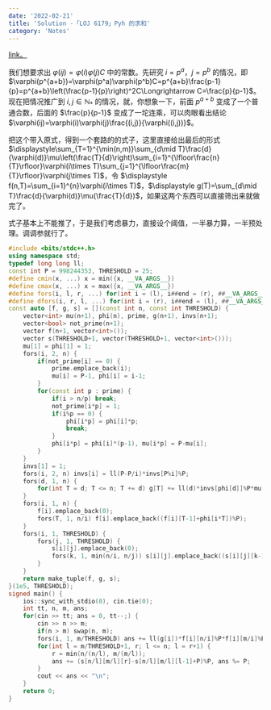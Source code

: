 ```yaml
---
date: '2022-02-21'
title: 'Solution -「LOJ 6179」Pyh 的求和'
category: 'Notes'
---
```


[link。](https://loj.ac/p/6179)

我们想要求出 $\varphi(ij)=\varphi(i)\varphi(j)C$ 中的常数。先研究 $i=p^a$，$j=p^b$ 的情况，即 $\varphi(p^{a+b})=\varphi(p^a)\varphi(p^b)C=p^{a+b}\frac{p-1}{p}=p^{a+b}\left(\frac{p-1}{p}\right)^2C\Longrightarrow C=\frac{p}{p-1}$。现在把情况推广到 $i,j\in\mathbb{N_\ast}$ 的情况，就，你想象一下，前面 $p^{a+b}$ 变成了一个普通合数，后面的 $\frac{p}{p-1}$ 变成了一坨连乘，可以肉眼看出结论 $\varphi(ij)=\varphi(i)\varphi(j)\frac{(i,j)}{\varphi((i,j))}$。

把这个带入原式，得到一个套路的的式子，这里直接给出最后的形式 $\displaystyle\sum_{T=1}^{\min(n,m)}\sum_{d\mid T}\frac{d}{\varphi(d)}\mu\left(\frac{T}{d}\right)\sum_{i=1}^{\lfloor\frac{n}{T}\rfloor}\varphi(i\times T)\sum_{j=1}^{\lfloor\frac{m}{T}\rfloor}\varphi(j\times T)$，令 $\displaystyle f(n,T)=\sum_{i=1}^{n}\varphi(i\times T)$，$\displaystyle g(T)=\sum_{d\mid T}\frac{d}{\varphi(d)}\mu(\frac{T}{d})$，如果这两个东西可以直接筛出来就做完了。

式子基本上不能推了，于是我们考虑暴力，直接设个阈值，一半暴力算，一半预处理。调调参就行了。

```cpp
#include <bits/stdc++.h>
using namespace std;
typedef long long ll;
const int P = 998244353, THRESHOLD = 25;
#define cmin(x, ...) x = min({x, __VA_ARGS__})
#define cmax(x, ...) x = max({x, __VA_ARGS__})
#define fors(i, l, r, ...) for(int i = (l), i##end = (r), ##__VA_ARGS__; i <= i##end; i++)
#define dfors(i, r, l, ...) for(int i = (r), i##end = (l), ##__VA_ARGS__; i >= i##end; i--)
const auto [f, g, s] = [](const int n, const int THRESHOLD) {
    vector<int> mu(n+1), phi(n), prime, g(n+1), invs(n+1);
    vector<bool> not_prime(n+1);
    vector f(n+1, vector<int>());
    vector s(THRESHOLD+1, vector(THRESHOLD+1, vector<int>()));
    mu[1] = phi[1] = 1;
    fors(i, 2, n) {
        if(not_prime[i] == 0) {
            prime.emplace_back(i);
            mu[i] = P-1, phi[i] = i-1;
        }
        for(const int p : prime) {
            if(i > n/p) break;
            not_prime[i*p] = 1;
            if(i%p == 0) {
                phi[i*p] = phi[i]*p;
                break;
            }
            phi[i*p] = phi[i]*(p-1), mu[i*p] = P-mu[i];
        }
    }
    invs[1] = 1;
    fors(i, 2, n) invs[i] = ll(P-P/i)*invs[P%i]%P;
    fors(d, 1, n) {
        for(int T = d; T <= n; T += d) g[T] += ll(d)*invs[phi[d]]%P*mu[T/d]%P,g[T] %= P;
    }
    fors(i, 1, n) {
        f[i].emplace_back(0);
        fors(T, 1, n/i) f[i].emplace_back((f[i][T-1]+phi[i*T])%P);
    }
    fors(i, 1, THRESHOLD) {
        fors(j, 1, THRESHOLD) {
            s[i][j].emplace_back(0);
            fors(k, 1, min(n/i, n/j)) s[i][j].emplace_back((s[i][j][k-1]+ll(g[k])*f[k][i]%P*f[k][j]%P)%P);
        }
    }
    return make_tuple(f, g, s);
}(1e5, THRESHOLD);
signed main() {
    ios::sync_with_stdio(0), cin.tie(0);
    int tt, n, m, ans;
    for(cin >> tt; ans = 0, tt--;) {
        cin >> n >> m;
        if(n > m) swap(n, m);
        fors(i, 1, m/THRESHOLD) ans += ll(g[i])*f[i][n/i]%P*f[i][m/i]%P,ans %= P;
        for(int l = m/THRESHOLD+1, r; l <= n; l = r+1) {
            r = min(n/(n/l), m/(m/l));
            ans += (s[n/l][m/l][r]-s[n/l][m/l][l-1]+P)%P, ans %= P;
        }
        cout << ans << "\n";
    }
    return 0;
}
```